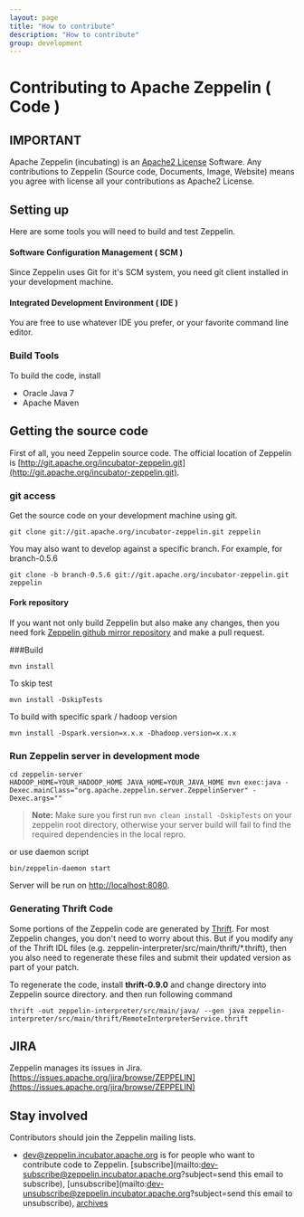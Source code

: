 ```yaml
---
layout: page
title: "How to contribute"
description: "How to contribute"
group: development
---
```


# Contributing to Apache Zeppelin ( Code )

## IMPORTANT
Apache Zeppelin (incubating) is an [Apache2 License](http://www.apache.org/licenses/LICENSE-2.0.html) Software.
Any contributions to Zeppelin (Source code, Documents, Image, Website) means you agree with license all your contributions as Apache2 License.

## Setting up
Here are some tools you will need to build and test Zeppelin. 

#### Software Configuration Management ( SCM )

Since Zeppelin uses Git for it's SCM system, you need git client installed in your development machine. 

#### Integrated Development Environment ( IDE )

You are free to use whatever IDE you prefer, or your favorite command line editor. 

### Build Tools

To build the code, install
  
  * Oracle Java 7
  * Apache Maven

## Getting the source code
First of all, you need Zeppelin source code. The official location of Zeppelin is [http://git.apache.org/incubator-zeppelin.git](http://git.apache.org/incubator-zeppelin.git).

### git access

Get the source code on your development machine using git.

```
git clone git://git.apache.org/incubator-zeppelin.git zeppelin
```

You may also want to develop against a specific branch. For example, for branch-0.5.6

```
git clone -b branch-0.5.6 git://git.apache.org/incubator-zeppelin.git zeppelin
```

#### Fork repository
If you want not only build Zeppelin but also make any changes, then you need fork [Zeppelin github mirror repository](https://github.com/apache/incubator-zeppelin) and make a pull request.

###Build

```
mvn install
```

To skip test

```
mvn install -DskipTests
```

To build with specific spark / hadoop version

```
mvn install -Dspark.version=x.x.x -Dhadoop.version=x.x.x
```

### Run Zeppelin server in development mode

```
cd zeppelin-server
HADOOP_HOME=YOUR_HADOOP_HOME JAVA_HOME=YOUR_JAVA_HOME mvn exec:java -Dexec.mainClass="org.apache.zeppelin.server.ZeppelinServer" -Dexec.args=""
```

> **Note:** Make sure you first run ```mvn clean install -DskipTests``` on your zeppelin root directory, otherwise your server build will fail to find the required dependencies in the local repro.

or use daemon script

```
bin/zeppelin-daemon start
```

Server will be run on [http://localhost:8080](http://localhost:8080).

### Generating Thrift Code

Some portions of the Zeppelin code are generated by [Thrift](http://thrift.apache.org). For most Zeppelin changes, you don't need to worry about this. But if you modify any of the Thrift IDL files (e.g. zeppelin-interpreter/src/main/thrift/*.thrift), then you also need to regenerate these files and submit their updated version as part of your patch.

To regenerate the code, install **thrift-0.9.0** and change directory into Zeppelin source directory. and then run following command


```
thrift -out zeppelin-interpreter/src/main/java/ --gen java zeppelin-interpreter/src/main/thrift/RemoteInterpreterService.thrift
```


## JIRA
Zeppelin manages its issues in Jira. [https://issues.apache.org/jira/browse/ZEPPELIN](https://issues.apache.org/jira/browse/ZEPPELIN)

## Stay involved
Contributors should join the Zeppelin mailing lists.

* [dev@zeppelin.incubator.apache.org](http://mail-archives.apache.org/mod_mbox/incubator-zeppelin-dev/) is for people who want to contribute code to Zeppelin. [subscribe](mailto:dev-subscribe@zeppelin.incubator.apache.org?subject=send this email to subscribe), [unsubscribe](mailto:dev-unsubscribe@zeppelin.incubator.apache.org?subject=send this email to unsubscribe), [archives](http://mail-archives.apache.org/mod_mbox/incubator-zeppelin-dev/)
